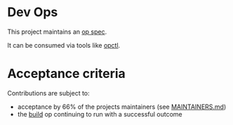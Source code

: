 # Dev Ops

This project maintains an [op spec](http://opspec.io/).

It can be consumed via tools like [opctl](https://github.com/opspec-io/cli).

# Acceptance criteria

Contributions are subject to:

- acceptance by 66% of the projects maintainers (see
  [MAINTAINERS.md](MAINTAINERS.md))
- the [build](.opspec/build) op continuing to run with a successful
  outcome
